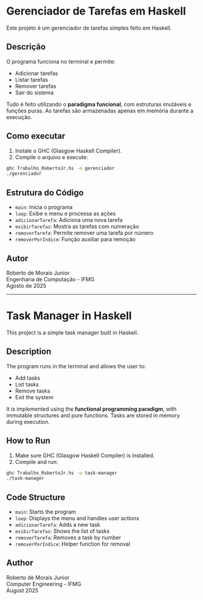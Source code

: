 # Gerenciador de Tarefas em Haskell

Este projeto é um gerenciador de tarefas simples feito em Haskell.
## Descrição

O programa funciona no terminal e permite:

- Adicionar tarefas  
- Listar tarefas  
- Remover tarefas  
- Sair do sistema  

Tudo é feito utilizando o **paradigma funcional**, com estruturas imutáveis e funções puras. As tarefas são armazenadas apenas em memória durante a execução.

## Como executar

1. Instale o GHC (Glasgow Haskell Compiler).  
2. Compile o arquivo e execute:

```bash
ghc Trabalho_RobertoJr.hs -o gerenciador
./gerenciador
```

## Estrutura do Código

- `main`: Inicia o programa  
- `loop`: Exibe o menu e processa as ações  
- `adicionarTarefa`: Adiciona uma nova tarefa  
- `exibirTarefas`: Mostra as tarefas com numeração  
- `removerTarefa`: Permite remover uma tarefa por número  
- `removerPorIndice`: Função auxiliar para remoção  

## Autor

Roberto de Morais Junior  
Engenharia de Computação - IFMG  
Agosto de 2025

---

# Task Manager in Haskell

This project is a simple task manager built in Haskell.

## Description

The program runs in the terminal and allows the user to:

- Add tasks  
- List tasks  
- Remove tasks  
- Exit the system  

It is implemented using the **functional programming paradigm**, with immutable structures and pure functions. Tasks are stored in memory during execution.

## How to Run

1. Make sure GHC (Glasgow Haskell Compiler) is installed.  
2. Compile and run:

```bash
ghc Trabalho_RobertoJr.hs -o task-manager
./task-manager
```

## Code Structure

- `main`: Starts the program  
- `loop`: Displays the menu and handles user actions  
- `adicionarTarefa`: Adds a new task  
- `exibirTarefas`: Shows the list of tasks  
- `removerTarefa`: Removes a task by number  
- `removerPorIndice`: Helper function for removal  

## Author

Roberto de Morais Junior  
Computer Engineering - IFMG  
August 2025
